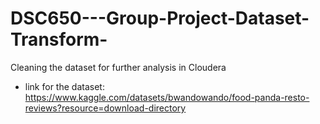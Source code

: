 # DSC650---Group-Project-Dataset-Transform-

Cleaning the dataset for further analysis in Cloudera
- link for the dataset: https://www.kaggle.com/datasets/bwandowando/food-panda-resto-reviews?resource=download-directory
